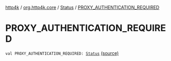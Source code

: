 [http4k](../../index.md) / [org.http4k.core](../index.md) / [Status](index.md) / [PROXY_AUTHENTICATION_REQUIRED](./-p-r-o-x-y_-a-u-t-h-e-n-t-i-c-a-t-i-o-n_-r-e-q-u-i-r-e-d.md)

# PROXY_AUTHENTICATION_REQUIRED

`val PROXY_AUTHENTICATION_REQUIRED: `[`Status`](index.md) [(source)](https://github.com/http4k/http4k/blob/master/http4k-core/src/main/kotlin/org/http4k/core/Status.kt#L36)